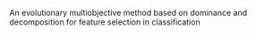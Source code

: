 An evolutionary multiobjective method based on dominance and decomposition for feature selection in classification
